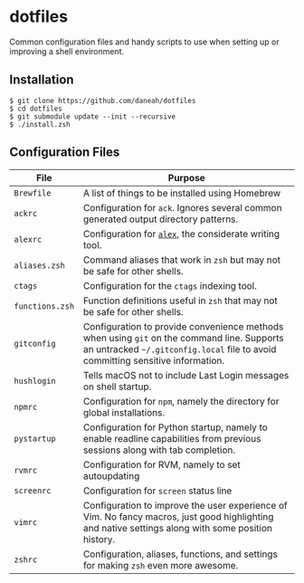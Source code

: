 # dotfiles

Common configuration files and handy scripts to use when setting up or improving a shell environment.

## Installation
```shell
$ git clone https://github.com/daneah/dotfiles
$ cd dotfiles
$ git submodule update --init --recursive
$ ./install.zsh
```

## Configuration Files

| File            | Purpose                                                                                                                                                                       |
| --------------- | ----------------------------------------------------------------------------------------------------------------------------------------------------------------------------- |
| `Brewfile`      | A list of things to be installed using Homebrew                                                                                                                               |
| `ackrc`         | Configuration for `ack`. Ignores several common generated output directory patterns.                                                                                          |
| `alexrc`        | Configuration for [`alex`](https://github.com/get-alex/alex), the considerate writing tool.                                                                                   |
| `aliases.zsh`   | Command aliases that work in `zsh` but may not be safe for other shells.                                                                                                      |
| `ctags`         | Configuration for the `ctags` indexing tool.                                                                                                                                  |
| `functions.zsh` | Function definitions useful in `zsh` that may not be safe for other shells.                                                                                                   |
| `gitconfig`     | Configuration to provide convenience methods when using `git` on the command line. Supports an untracked `~/.gitconfig.local` file to avoid committing sensitive information. |
| `hushlogin`     | Tells macOS not to include Last Login messages on shell startup.                                                                                                              |
| `npmrc`         | Configuration for `npm`, namely the directory for global installations.                                                                                                       |
| `pystartup`     | Configuration for Python startup, namely to enable readline capabilities from previous sessions along with tab completion.                                                    |
| `rvmrc`         | Configuration for RVM, namely to set autoupdating                                                                                                                             |
| `screenrc`      | Configuration for `screen` status line                                                                                                                                        |
| `vimrc`         | Configuration to improve the user experience of Vim. No fancy macros, just good highlighting and native settings along with some position history.                            |
| `zshrc`         | Configuration, aliases, functions, and settings for making `zsh` even more awesome.                                                                                           |
